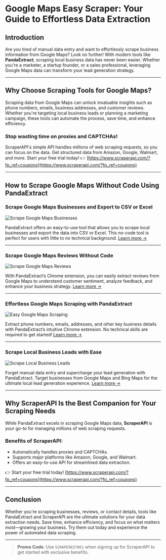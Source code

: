 # Google Maps Easy Scraper: Your Guide to Effortless Data Extraction

## Introduction

Are you tired of manual data entry and want to effortlessly scrape business information from Google Maps? Look no further! With modern tools like **PandaExtract**, scraping local business data has never been easier. Whether you're a marketer, a startup founder, or a sales professional, leveraging Google Maps data can transform your lead generation strategy.

---

## Why Choose Scraping Tools for Google Maps?

Scraping data from Google Maps can unlock invaluable insights such as phone numbers, emails, business addresses, and customer reviews. Whether you're targeting local business leads or planning a marketing campaign, these tools can automate the process, save time, and enhance efficiency.

### Stop wasting time on proxies and CAPTCHAs!
ScraperAPI's simple API handles millions of web scraping requests, so you can focus on the data. Get structured data from Amazon, Google, Walmart, and more. Start your free trial today! 👉 [https://www.scraperapi.com/?fp_ref=coupons](https://www.scraperapi.com/?fp_ref=coupons)

---

## How to Scrape Google Maps Without Code Using PandaExtract

### Scrape Google Maps Businesses and Export to CSV or Excel

![Scrape Google Maps Businesses](https://cdn.sanity.io/images/6i5j6uc5/production/9087327c6ae25658cfe92ffd552b2de303ebe98a-1592x1080.webp?auto=format)

PandaExtract offers an easy-to-use tool that allows you to scrape local businesses and export the data into CSV or Excel. This no-code tool is perfect for users with little to no technical background. 
[Learn more →](https://pandaextract.com/showcase/extract-google-maps-businesses-and-export-to-csv-or-excel)

---

### Scrape Google Maps Reviews Without Code

![Scrape Google Maps Reviews](https://cdn.sanity.io/images/6i5j6uc5/production/99237b2bd080a1c691369225684d849b2182bf5b-3186x2160.webp?auto=format)

With PandaExtract’s Chrome extension, you can easily extract reviews from Google Maps to understand customer sentiment, analyze feedback, and enhance your business strategy.
[Learn more →](https://pandaextract.com/blog/how-to-scrape-reviews-from-google-maps-without-code)

---

### Effortless Google Maps Scraping with PandaExtract

![Easy Google Maps Scraping](https://cdn.sanity.io/images/6i5j6uc5/production/5c521a51854a719266284e3d7f607ab1a5863109-3186x2160.webp?auto=format)

Extract phone numbers, emails, addresses, and other key business details with PandaExtract’s intuitive Chrome extension. No technical skills are required to get started!
[Learn more →](https://pandaextract.com/blog/easy-google-maps-scraping)

---

### Scrape Local Business Leads with Ease

![Scrape Local Business Leads](https://cdn.sanity.io/images/6i5j6uc5/production/9e5627f376643373dff59a488892ab5acfd126c8-3184x2160.webp?auto=format)

Forget manual data entry and supercharge your lead generation with PandaExtract. Target businesses from Google Maps and Bing Maps for the ultimate local lead generation experience.
[Learn more →](https://pandaextract.com/blog/how-to-scrape-local-business-leads-without-code-google-maps-bing-maps-google-local-services)

---

## Why ScraperAPI Is the Best Companion for Your Scraping Needs

While PandaExtract excels in scraping Google Maps data, **ScraperAPI** is your go-to for managing millions of web scraping requests. 

### Benefits of ScraperAPI:
- Automatically handles proxies and CAPTCHAs.
- Supports major platforms like Amazon, Google, and Walmart.
- Offers an easy-to-use API for streamlined data extraction.

👉 Start your free trial today! [https://www.scraperapi.com/?fp_ref=coupons](https://www.scraperapi.com/?fp_ref=coupons)

---

## Conclusion

Whether you're scraping businesses, reviews, or contact details, tools like PandaExtract and ScraperAPI are the ultimate solutions for your data extraction needs. Save time, enhance efficiency, and focus on what matters most—growing your business. Try them out today and experience the power of automated data scraping.

---

> **Promo Code**: Use `SCRAPE9837861` when signing up for ScraperAPI to get started with exclusive benefits.

